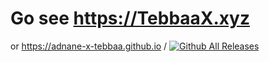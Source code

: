# Go see https://TebbaaX.xyz
or https://adnane-x-tebbaa.github.io
/
[![Github All Releases](https://img.shields.io/uptimerobot/status/m786948008-049133191fa1841e8615c377)]()
